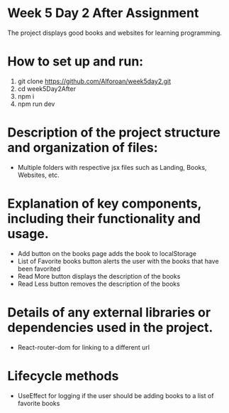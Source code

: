 # Week 5 Day 2 After Assignment

The project displays good books and websites for learning programming.

# How to set up and run:
1. git clone https://github.com/Alforoan/week5day2.git
2. cd week5Day2After
3. npm i
4. npm run dev

# Description of the project structure and organization of files:
- Multiple folders with respective jsx files such as Landing, Books, Websites, etc.

# Explanation of key components, including their functionality and usage.
- Add button on the books page adds the book to localStorage
- List of Favorite books button alerts the user with the books that have been favorited
- Read More button displays the description of the books
- Read Less button removes the description of the books

# Details of any external libraries or dependencies used in the project.
- React-router-dom for linking to a different url

# Lifecycle methods
- UseEffect for logging if the user should be adding books to a list of favorite books
